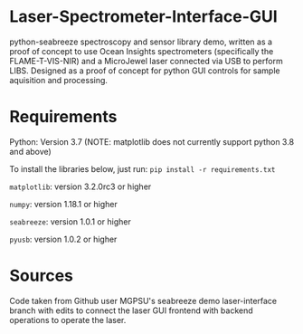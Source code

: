 # Laser-Spectrometer-Interface-GUI

python-seabreeze spectroscopy and sensor library demo, written as a proof of concept to use Ocean Insights spectrometers (specifically the FLAME-T-VIS-NIR) and a MicroJewel laser connected via USB to perform LIBS. 
Designed as a proof of concept for python GUI controls for sample aquisition and processing.

# Requirements
Python: Version 3.7 (NOTE: matplotlib does not currently support python 3.8 and above)

To install the libraries below, just run: `pip install -r requirements.txt`  

`matplotlib`: version 3.2.0rc3 or higher

`numpy`: version 1.18.1 or higher

`seabreeze`: version 1.0.1 or higher

`pyusb`: version 1.0.2 or higher

# Sources
Code taken from Github user MGPSU's seabreeze demo laser-interface branch with edits to connect the laser GUI frontend with backend operations to operate the laser.
